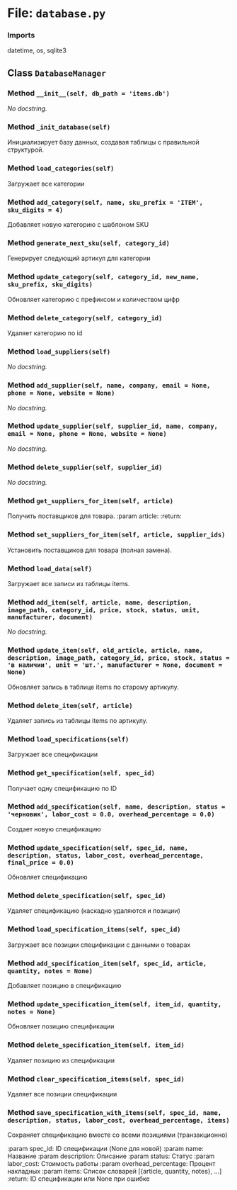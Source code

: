 # File: `database.py`

### Imports
datetime, os, sqlite3

## Class `DatabaseManager`
### Method `__init__(self, db_path = 'items.db')`
_No docstring._

### Method `_init_database(self)`
Инициализирует базу данных, создавая таблицы с правильной структурой.

### Method `load_categories(self)`
Загружает все категории

### Method `add_category(self, name, sku_prefix = 'ITEM', sku_digits = 4)`
Добавляет новую категорию с шаблоном SKU

### Method `generate_next_sku(self, category_id)`
Генерирует следующий артикул для категории

### Method `update_category(self, category_id, new_name, sku_prefix, sku_digits)`
Обновляет категорию с префиксом и количеством цифр

### Method `delete_category(self, category_id)`
Удаляет категорию по id

### Method `load_suppliers(self)`
_No docstring._

### Method `add_supplier(self, name, company, email = None, phone = None, website = None)`
_No docstring._

### Method `update_supplier(self, supplier_id, name, company, email = None, phone = None, website = None)`
_No docstring._

### Method `delete_supplier(self, supplier_id)`
_No docstring._

### Method `get_suppliers_for_item(self, article)`
Получить поставщиков для товара.
:param article:
:return:

### Method `set_suppliers_for_item(self, article, supplier_ids)`
Установить поставщиков для товара (полная замена).

### Method `load_data(self)`
Загружает все записи из таблицы items.

### Method `add_item(self, article, name, description, image_path, category_id, price, stock, status, unit, manufacturer, document)`
_No docstring._

### Method `update_item(self, old_article, article, name, description, image_path, category_id, price, stock, status = 'в наличии', unit = 'шт.', manufacturer = None, document = None)`
Обновляет запись в таблице items по старому артикулу.

### Method `delete_item(self, article)`
Удаляет запись из таблицы items по артикулу.

### Method `load_specifications(self)`
Загружает все спецификации

### Method `get_specification(self, spec_id)`
Получает одну спецификацию по ID

### Method `add_specification(self, name, description, status = 'черновик', labor_cost = 0.0, overhead_percentage = 0.0)`
Создает новую спецификацию

### Method `update_specification(self, spec_id, name, description, status, labor_cost, overhead_percentage, final_price = 0.0)`
Обновляет спецификацию

### Method `delete_specification(self, spec_id)`
Удаляет спецификацию (каскадно удаляются и позиции)

### Method `load_specification_items(self, spec_id)`
Загружает все позиции спецификации с данными о товарах

### Method `add_specification_item(self, spec_id, article, quantity, notes = None)`
Добавляет позицию в спецификацию

### Method `update_specification_item(self, item_id, quantity, notes = None)`
Обновляет позицию спецификации

### Method `delete_specification_item(self, item_id)`
Удаляет позицию из спецификации

### Method `clear_specification_items(self, spec_id)`
Удаляет все позиции спецификации

### Method `save_specification_with_items(self, spec_id, name, description, status, labor_cost, overhead_percentage, items)`
Сохраняет спецификацию вместе со всеми позициями (транзакционно)

:param spec_id: ID спецификации (None для новой)
:param name: Название
:param description: Описание
:param status: Статус
:param labor_cost: Стоимость работы
:param overhead_percentage: Процент накладных
:param items: Список словарей [{article, quantity, notes}, ...]
:return: ID спецификации или None при ошибке
